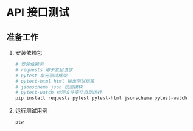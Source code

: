 # API 接口测试

## 准备工作

1. 安装依赖包
   
   ```bash
   # 安装依赖包
   # requests 用于发起请求
   # pytest 单元测试框架
   # pytest-html html 输出测试结果
   # jsonschema json 校验模块
   # pytest-watch 检测文件变化自动运行
   pip install requests pytest pytest-html jsonschema pytest-watch
   ```

2. 运行测试用例
   
   ```bash
   ptw
   ```